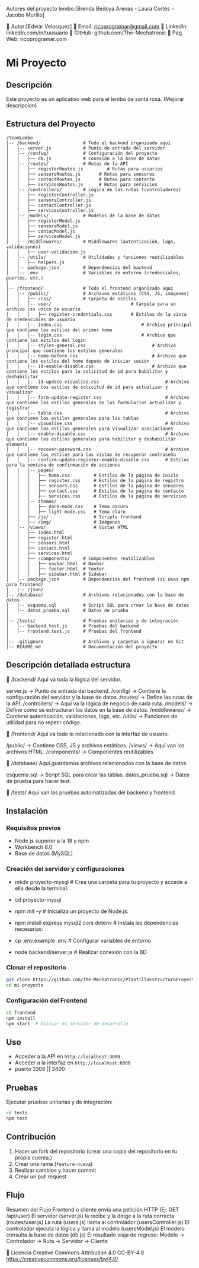 Autores del proyecto lembo:[Brenda Bedoya Arenas - Laura Cortés - Jacobo Murillo]

👤 Autor:[Edwar Velasquez]
📧 Email: ricoprogramar@gmail.com
🔗 LinkedIn: linkedin.com/in/tuusuario
🐙 GitHub: github.com/The-Mechatronic
🤖 Pag. Web: ricoprogramar.com

# Mi Proyecto

## Descripción
Este proyecto es un aplicativo web para el lembo de santa rosa. (Mejorar descripcion)

## Estructura del Proyecto

```
/teamLembo
│-- /backend/                # Todo el backend organizado aquí
│   │-- server.js            # Punto de entrada del servidor
│   │-- /config/             # Configuración del proyecto
│   │   ├── db.js            # Conexión a la base de datos
│   │-- /routes/             # Rutas de la API
│   │   ├── registerRoutes.js         # Rutas para usuarios
│   │   ├── sensorsRoutes.js       # Rutas para sensores
│   │   ├── contactRoutes.js       # Rutas para contacto
│   │   ├── servicesRoutes.js      # Rutas para servicios
│   │-- /controllers/        # Lógica de las rutas (controladores)
│   │   ├── registerController.js
│   │   ├── sensorsController.js
│   │   ├── contactController.js
│   │   ├── servicesController.js
│   │-- /models/             # Modelos de la base de datos
│   │   ├── registerModel.js
│   │   ├── sensorsModel.js
│   │   ├── contacModel.js
│   │   ├── servicesModel.js
│   │-- /middlewares/        # Middlewares (autenticación, logs, validaciones)
│   │   ├── user-validacion.js
│   │-- /utils/              # Utilidades y funciones reutilizables
│   │   ├── helpers.js
│   │-- package.json         # Dependencias del backend
│   │-- .env                 # Variables de entorno (credenciales, puertos, etc.)
│
│-- /frontend/               # Todo el frontend organizado aquí
│   │-- /public/             # Archivos estáticos (CSS, JS, imágenes)
│   │   ├── /css/            # Carpeta de estilos
│   │   │-- user/                              # Carpeta para un archivo css unico de usuario
│   │   │   ├── register-credentials.css       # Estilos de la vista de credenciales de usuario
│   │   │-- index.css                              # Archivo principal que contiene los estilos del primer home
│   │   │-- login.css                              # Archivo que contiene los estilos del login
│   │   │-- styles-general.css                         # Archivo principal que contiene los estilos generales
│   │   │-- home-before.css                            # Archivo que contiene los estilos del home depués de iniciar sesión
│   │   │-- id-enable-disable.css                      # Archivo que contiene los estilos para la solicitud de id para habilitar y deshabilitar
│   │   │-- id-update-visualise.css                         # Archivo que contiene los estilos de solicitud de id para actualizar y visualizar
│   │   │-- form-update-register.css                        # Archivo que contiene los estilos generales de los formularios actualizar y registrar
│   │   │-- table.css                                       # Archivo que contiene los estilos generales para las tablas
│   │   │-- visualise.css                                   # Archivo que contiene los estilos generales para visualizar asociaciones
│   │   │-- enable-disable.css                              # Archivo que contiene los estilos generales para habilitar y deshabilitar elemento
│   │   │-- recover-password.css                            # Archivo que contiene los estilos para las vistas de recuperar contraseña
│   │   │-- confirm-update-register-enable-disable.css      # Estilos para la ventana de confirmación de acciones
│   │   │-- pages/
│   │   │   ├── home.css         # Estilos de la página de inicio
│   │   │   ├── register.css     # Estilos de la página de registro
│   │   │   ├── sensors.css      # Estilos de la página de sensores
│   │   │   ├── contact.css      # Estilos de la página de contacto
│   │   │   ├── services.css     # Estilos de la página de servicios
│   │   │-- themes/
│   │   │   ├── dark-mode.css    # Tema oscuro
│   │   │   ├── light-mode.css   # Tema claro
│   │   ├── /js/                 # Scripts frontend
│   │   ├── /img/                # Imágenes
│   │-- /views/                  # Vistas HTML
│   │   ├── index.html  
│   │   ├── register.html
│   │   ├── sensors.html
│   │   ├── contact.html
│   │   ├── services.html
│   │   ├── /components/     # Componentes reutilizables
│   │   │   ├── navbar.html  # Navbar
│   │   │   ├── footer.html  # Footer
│   │   │   ├── sidebar.html # Sidebar
│   │-- package.json         # Dependencias del frontend (si usas npm para frontend)
│   |-- /json/  
│-- /database/               # Archivos relacionados con la base de datos
│   │-- esquema.sql          # Script SQL para crear la base de datos
│   │-- datos_prueba.sql     # Datos de prueba
│
│-- /tests/                  # Pruebas unitarias y de integración
│   │-- backend.test.js      # Pruebas del backend
│   │-- frontend.test.js     # Pruebas del frontend
│
│-- .gitignore               # Archivos y carpetas a ignorar en Git
│-- README.md                # Documentación del proyecto
```
## Descripción detallada estructura
📂 /backend/
Aquí va toda la lógica del servidor.

server.js → Punto de entrada del backend.
/config/ → Contiene la configuración del servidor y la base de datos.
/routes/ → Define las rutas de la API.
/controllers/ → Aquí va la lógica de negocio de cada ruta.
/models/ → Define cómo se estructuran los datos en la base de datos.
/middlewares/ → Contiene autenticación, validaciones, logs, etc.
/utils/ → Funciones de utilidad para no repetir código.

📂 /frontend/
Aquí va todo lo relacionado con la interfaz de usuario.

/public/ → Contiene CSS, JS y archivos estáticos.
/views/ → Aquí van los archivos HTML.
    /components/  → Componentes reutilizables

📂 /database/
Aquí guardamos archivos relacionados con la base de datos.

esquema.sql → Script SQL para crear las tablas.
datos_prueba.sql → Datos de prueba para hacer test.

📂 /tests/
Aquí van las pruebas automatizadas del backend y frontend.

## Instalación

### Requisitos previos
- Node.js superior a la 18 y npm
- Workbench 8.0
- Base de datos (MySQL)

### Creación del servidor y configuraciones
- mkdir proyecto-mysql # Crea una carpeta para tu proyecto y accede a ella desde la terminal:
- cd proyecto-mysql

- npm init -y # Inicializa un proyecto de Node.js:

- npm install express mysql2 cors dotenv # Instala las dependencias necesarias:

- cp .env.example .env  # Configurar variables de entorno

- node backend/server.js # Realizar conexión con la BD

### Clonar el repositorio
```sh
git clone https://github.com/The-Mechatronic/PlantillaEstructuraProyecto.git
cd mi-proyecto
```
### Configuración del Frontend
```sh
cd frontend
npm install
npm start  # Iniciar el servidor de desarrollo
```

## Uso
- Acceder a la API en `http://localhost:3000`
- Acceder a la interfaz en `http://localhost:8080`
- puerto 3306 || 3400

## Pruebas
Ejecutar pruebas unitarias y de integración:
```sh
cd tests
npm test
```

## Contribución
1. Hacer un fork del repositorio (crear una copia del repositorio en tu propia cuenta.)
2. Crear una rama (`feature-nueva`)
3. Realizar cambios y hacer commit
4. Crear un pull request

## Flujo 
Resumen del Flujo
Frontend o cliente envía una petición HTTP (Ej: GET /api/user)
El servidor (server.js) la recibe y la dirige a la ruta correcta (routes/user.js)
La ruta (users.js) llama al controlador (usersController.js)
El controlador ejecuta la lógica y llama al modelo (usersModel.js)
El modelo consulta la base de datos (db.js)
El resultado viaja de regreso: Modelo → Controlador → Ruta → Servidor → Cliente

📜 Licencia
Creative Commons Attribution 4.0	CC-BY-4.0
https://creativecommons.org/licenses/by/4.0/
